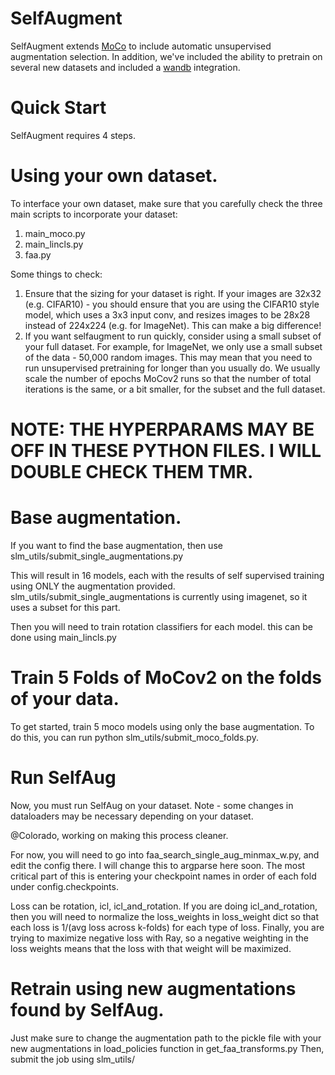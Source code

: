 # SelfAugment

SelfAugment extends [MoCo](https://github.com/facebookresearch/moco) to include automatic unsupervised augmentation selection.
In addition, we've included the ability to pretrain on several new datasets and included a [wandb](http://wandb.ai/) integration.

# Quick Start
SelfAugment requires 4 steps. 

# Using your own dataset. 
To interface your own dataset, make sure that you carefully check the three main scripts to incorporate your dataset: 
1. main_moco.py
2. main_lincls.py
3. faa.py 

Some things to check: 
1. Ensure that the sizing for your dataset is right. If your images are 32x32 (e.g. CIFAR10) - you should ensure that you are using the CIFAR10 style model, which uses a 3x3 input conv, and resizes images to be 28x28 instead of 224x224 (e.g. for ImageNet). This can make a big difference! 
2. If you want selfaugment to run quickly, consider using a small subset of your full dataset. For example, for ImageNet, we only use a small subset of the data - 50,000 random images. This may mean that you need to run unsupervised pretraining for longer than you usually do. We usually scale the number of epochs MoCov2 runs so that the number of total iterations is the same, or a bit smaller, for the subset and the full dataset. 


# NOTE: THE HYPERPARAMS MAY BE OFF IN THESE PYTHON FILES. I WILL DOUBLE CHECK THEM TMR. 

# Base augmentation. 
If you want to find the base augmentation, then use slm_utils/submit_single_augmentations.py

This will result in 16 models, each with the results of self supervised training using ONLY the augmentation provided.
slm_utils/submit_single_augmentations is currently using imagenet, so it uses a subset for this part.

Then you will need to train rotation classifiers for each model. this can be done using main_lincls.py

# Train 5 Folds of MoCov2 on the folds of your data. 
To get started, train 5 moco models using only the base augmentation. 
To do this, you can run python slm_utils/submit_moco_folds.py.

# Run SelfAug
Now, you must run SelfAug on your dataset. Note - some changes in dataloaders may be necessary depending on your dataset. 

@Colorado, working on making this process cleaner. 

For now, you will need to go into faa_search_single_aug_minmax_w.py, and edit the config there. I will change this to argparse here soon.
The most critical part of this is entering your checkpoint names in order of each fold under config.checkpoints. 

Loss can be rotation, icl, icl_and_rotation.
If you are doing icl_and_rotation, then you will need to normalize the loss_weights in loss_weight dict so that each loss is 1/(avg loss across k-folds) for each type of loss. Finally, you are trying to maximize negative loss with Ray, so a negative weighting in the loss weights means that the loss with that weight will be maximized. 

# Retrain using new augmentations found by SelfAug. 

Just make sure to change the augmentation path to the pickle file with your new augmentations in load_policies function in get_faa_transforms.py
Then, submit the job using slm_utils/



